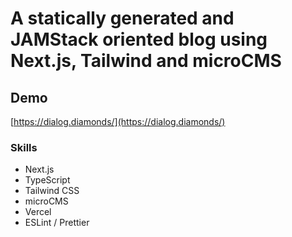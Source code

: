 # A statically generated and JAMStack oriented blog using Next.js, Tailwind and microCMS

## Demo

[https://dialog.diamonds/](https://dialog.diamonds/)

### Skills

- Next.js
- TypeScript
- Tailwind CSS
- microCMS
- Vercel
- ESLint / Prettier
